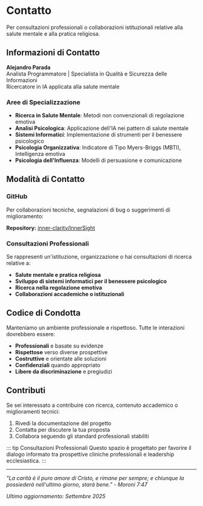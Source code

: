 # Contatto

Per consultazioni professionali o collaborazioni istituzionali relative alla salute mentale e alla pratica religiosa.

## Informazioni di Contatto

**Alejandro Parada**  
Analista Programmatore | Specialista in Qualità e Sicurezza delle Informazioni  
Ricercatore in IA applicata alla salute mentale

### Aree di Specializzazione

- **Ricerca in Salute Mentale**: Metodi non convenzionali di regolazione emotiva
- **Analisi Psicologica**: Applicazione dell'IA nei pattern di salute mentale
- **Sistemi Informatici**: Implementazione di strumenti per il benessere psicologico
- **Psicologia Organizzativa**: Indicatore di Tipo Myers-Briggs (MBTI), Intelligenza emotiva
- **Psicologia dell'Influenza**: Modelli di persuasione e comunicazione

## Modalità di Contatto

### GitHub
Per collaborazioni tecniche, segnalazioni di bug o suggerimenti di miglioramento:

**Repository:** [inner-clarity/InnerSight](https://github.com/inner-clarity/InnerSight)

### Consultazioni Professionali

Se rappresenti un'istituzione, organizzazione o hai consultazioni di ricerca relative a:

- **Salute mentale e pratica religiosa**
- **Sviluppo di sistemi informatici per il benessere psicologico**
- **Ricerca nella regolazione emotiva**
- **Collaborazioni accademiche o istituzionali**

## Codice di Condotta

Manteniamo un ambiente professionale e rispettoso. Tutte le interazioni dovrebbero essere:
- **Professionali** e basate su evidenze
- **Rispettose** verso diverse prospettive
- **Costruttive** e orientate alle soluzioni
- **Confidenziali** quando appropriato
- **Libere da discriminazione** e pregiudizi

## Contributi

Se sei interessato a contribuire con ricerca, contenuto accademico o miglioramenti tecnici:

1. Rivedi la documentazione del progetto
2. Contatta per discutere la tua proposta
3. Collabora seguendo gli standard professionali stabiliti

::: tip Consultazioni Professionali
Questo spazio è progettato per favorire il dialogo informato tra prospettive cliniche professionali e leadership ecclesiastica.
:::

---

*"La carità è il puro amore di Cristo, e rimane per sempre; e chiunque la possiederà nell'ultimo giorno, starà bene." - Moroni 7:47*

*Ultimo aggiornamento: Settembre 2025*